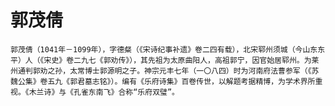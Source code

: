 # 郭茂倩

    郭茂倩（1041年－1099年），字德粲（《宋诗纪事补遗》卷二四有载），北宋郓州须城（今山东东平）人（《宋史》卷二九七《郭劝传》），其先祖为太原曲阳人，高祖郭宁，因官始居郓州。为莱州通判郭劝之孙，太常博士郭源明之子。神宗元丰七年（一〇八四）时为河南府法曹参军（《苏魏公集》卷五九《郭君墓志铭》）。编有《乐府诗集》百卷传世，以解题考据精博，为学术界所重视。《木兰诗》与《孔雀东南飞》合称“乐府双璧”。